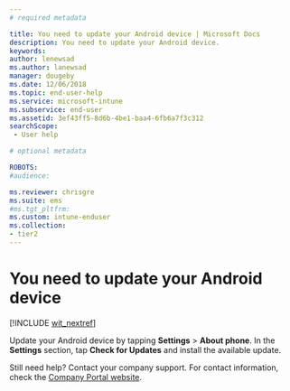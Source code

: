 ```yaml
---
# required metadata

title: You need to update your Android device | Microsoft Docs
description: You need to update your Android device.
keywords:
author: lenewsad
ms.author: lanewsad
manager: dougeby
ms.date: 12/06/2018
ms.topic: end-user-help
ms.service: microsoft-intune
ms.subservice: end-user
ms.assetid: 3ef43ff5-8d6b-4be1-baa4-6fb6a7f3c312
searchScope:
 - User help

# optional metadata

ROBOTS:
#audience:

ms.reviewer: chrisgre
ms.suite: ems
#ms.tgt_pltfrm:
ms.custom: intune-enduser
ms.collection:
- tier2
---
```


# You need to update your Android device

[!INCLUDE [wit_nextref](includes/end-user-os-update-guidance.md)]

Update your Android device by tapping **Settings** > **About phone**. In the __Settings__ section, tap __Check for Updates__ and install the available update.

Still need help? Contact your company support. For contact information, check the [Company Portal website](https://go.microsoft.com/fwlink/?linkid=2010980).
